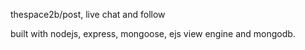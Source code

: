 thespace2b/post, live chat and follow

built with nodejs, express, mongoose, ejs view engine and mongodb.
